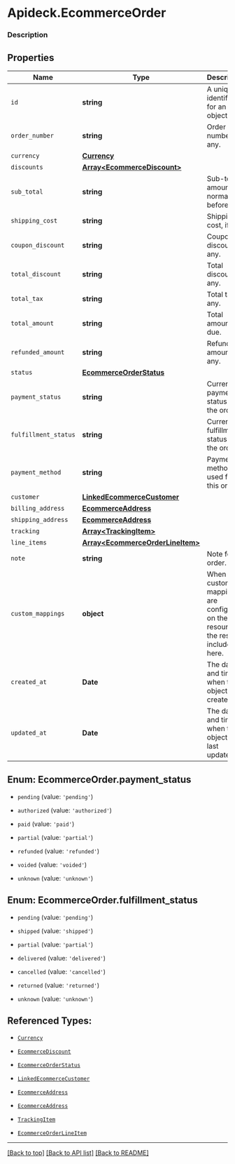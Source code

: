 # Apideck.EcommerceOrder

### Description

## Properties
Name | Type | Description | Notes
------------ | ------------- | ------------- | -------------
`id` | **string** | A unique identifier for an object. | 
`order_number` | **string** | Order number, if any. | [optional] 
`currency` | [**Currency**](Currency.md) |  | [optional] 
`discounts` | [**Array&lt;EcommerceDiscount&gt;**](EcommerceDiscount.md) |  | [optional] 
`sub_total` | **string** | Sub-total amount, normally before tax. | [optional] 
`shipping_cost` | **string** | Shipping cost, if any. | [optional] 
`coupon_discount` | **string** | Coupon discount, if any. | [optional] 
`total_discount` | **string** | Total discount, if any. | [optional] 
`total_tax` | **string** | Total tax, if any. | [optional] 
`total_amount` | **string** | Total amount due. | [optional] 
`refunded_amount` | **string** | Refunded amount, if any. | [optional] 
`status` | [**EcommerceOrderStatus**](EcommerceOrderStatus.md) |  | [optional] 
`payment_status` | **string** | Current payment status of the order. | [optional] 
`fulfillment_status` | **string** | Current fulfillment status of the order. | [optional] 
`payment_method` | **string** | Payment method used for this order. | [optional] 
`customer` | [**LinkedEcommerceCustomer**](LinkedEcommerceCustomer.md) |  | [optional] 
`billing_address` | [**EcommerceAddress**](EcommerceAddress.md) |  | [optional] 
`shipping_address` | [**EcommerceAddress**](EcommerceAddress.md) |  | [optional] 
`tracking` | [**Array&lt;TrackingItem&gt;**](TrackingItem.md) |  | [optional] 
`line_items` | [**Array&lt;EcommerceOrderLineItem&gt;**](EcommerceOrderLineItem.md) |  | [optional] 
`note` | **string** | Note for the order. | [optional] 
`custom_mappings` | **object** | When custom mappings are configured on the resource, the result is included here. | [optional] 
`created_at` | **Date** | The date and time when the object was created. | [optional] 
`updated_at` | **Date** | The date and time when the object was last updated. | [optional] 





<a name="EcommerceOrderPaymentStatus"></a>
## Enum: EcommerceOrder.payment_status


* `pending` (value: `'pending'`)

* `authorized` (value: `'authorized'`)

* `paid` (value: `'paid'`)

* `partial` (value: `'partial'`)

* `refunded` (value: `'refunded'`)

* `voided` (value: `'voided'`)

* `unknown` (value: `'unknown'`)




<a name="EcommerceOrderFulfillmentStatus"></a>
## Enum: EcommerceOrder.fulfillment_status


* `pending` (value: `'pending'`)

* `shipped` (value: `'shipped'`)

* `partial` (value: `'partial'`)

* `delivered` (value: `'delivered'`)

* `cancelled` (value: `'cancelled'`)

* `returned` (value: `'returned'`)

* `unknown` (value: `'unknown'`)




## Referenced Types:


* [`Currency`](Currency.md)
* [`EcommerceDiscount`](EcommerceDiscount.md)







* [`EcommerceOrderStatus`](EcommerceOrderStatus.md)



* [`LinkedEcommerceCustomer`](LinkedEcommerceCustomer.md)
* [`EcommerceAddress`](EcommerceAddress.md)
* [`EcommerceAddress`](EcommerceAddress.md)
* [`TrackingItem`](TrackingItem.md)
* [`EcommerceOrderLineItem`](EcommerceOrderLineItem.md)





---

[[Back to top]](#) [[Back to API list]](../../../../README.md#documentation-for-api-endpoints) [[Back to README]](../../../../README.md)


